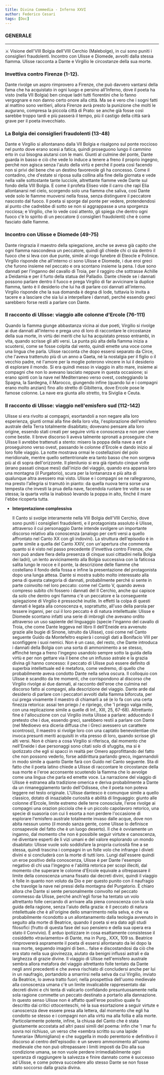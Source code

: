 ```yaml
---
title: Divina Commedia - Inferno XXVI
author: Federico Cesari
tags: [Doc]
---
```

### GENERALE
---
<aside> ⚔️ Visione dell'VIII Bolgia dell'VIII Cerchio (Malebolge), in cui sono puniti i consiglieri fraudolenti. Incontro con Ulisse e Diomede, avvolti dalla stessa fiamma. Ulisse racconta a Dante e Virgilio le circostanze della sua morte.

</aside>

### Invettiva contro Firenze (1-12).

Dante rivolge un aspro rimprovero a Firenze, che può davvero vantarsi della fama che ha acquistato in ogni luogo e persino all'Inferno, dove il poeta ha visto (nella VII Bolgia) ben cinque ladri tutti fiorentini che lo fanno vergognare e non danno certo onore alla città. Ma se è vero che i sogni fatti al mattino sono veritieri, allora Firenze avrà presto la punizione che molti le augurano, compresa la piccola città di Prato: se anche già fosse così sarebbe troppo tardi e più passerà il tempo, più il castigo della città sarà grave per il poeta invecchiato.

### La Bolgia dei consiglieri fraudolenti (13-48)

Dante e Virgilio si allontanano dalla VII Bolgia e risalgono sul ponte roccioso nel punto dove erano scesi a fatica, quindi proseguono lungo il cammino erto in cui bisogna aiutarsi con le mani. Giunti al culmine del ponte, Dante guarda in basso e ciò che vede lo induce a tenere a freno il proprio ingegno, perché non agisca senza l'aiuto della virtù e perché il poeta così facendo non si privi del bene che un destino favorevole gli ha concesso. Come il contadino, che d'estate si riposa sulla collina alla fine della giornata e vede nella valle sottostante tante lucciole, altrettante fiamme vede Dante sul fondo della VIII Bolgia. E come il profeta Eliseo vide il carro che rapì Elia allontanarsi nel cielo, scorgendo solo una fiamma che saliva, così Dante vede solo le fiamme muoversi nella fossa, senza distinguere il peccatore nascosto dal fuoco. Il poeta si sporge dal ponte per vedere, protendendosi al punto che cadrebbe di sotto se non si aggrappasse a una sporgenza rocciosa; e Virgilio, che lo vede così attento, gli spiega che dentro ogni fuoco c'è lo spirito di un peccatore (i consiglieri fraudolenti) che è come fasciato dalle fiamme.

### Incontro con Ulisse e Diomede (49-75)

Dante ringrazia il maestro della spiegazione, anche se aveva già capito che ogni fiamma nascondeva un peccatore, quindi gli chiede chi ci sia dentro il fuoco che si leva con due punte, simile al rogo funebre di Eteocle e Polinice. Virgilio risponde che all'interno ci sono Ulisse e Diomede, i due eroi greci che furono insieme nel peccato e ora scontano insieme la pena. I due sono dannati per l'inganno del cavallo di Troia, per il raggiro che sottrasse Achille a Deidamia e per il furto della statua del Palladio. Dante chiede se i dannati possono parlare dentro il fuoco e prega Virgilio di far avvicinare la duplice fiamma, tanto è il desiderio che lui ha di parlare coi dannati all'interno. Virgilio risponde che la sua domanda è degna di lode, tuttavia lo invita a tacere e a lasciare che sia lui a interpellare i dannati, perché essendo greci sarebbero forse restii a parlare con Dante.

### Il racconto di Ulisse: viaggio alle colonne d'Ercole (76-111)

Quando la fiamma giunge abbastanza vicina ai due poeti, Virgilio si rivolge ai due dannati all'interno e prega uno di loro di raccontare le circostanze della sua morte, in virtù dei meriti che lui ha acquistato presso entrambi, in vita, quando scrisse gli alti versi. La punta più alta della fiamma inizia a scuotersi, come se fosse colpita dal vento, quindi emette una voce come una lingua che parla. Ulisse racconta che dopo essersi separato da Circe, che l'aveva trattenuto più di un anno a Gaeta, né la nostalgia per il figlio o il vecchio padre, né l'amore per la moglie poterono vincere in lui il desiderio di esplorare il mondo. Si era quindi messo in viaggio in alto mare, insieme ai compagni che non lo avevano lasciato neppure in questa occasione; si erano spinti con la nave nel Mediterraneo verso ovest, costeggiando la Spagna, la Sardegna, il Marocco, giungendo infine (quando lui e i compagni erano molto anziani) fino allo stretto di Gibilterra, dove Ercole pose le famose colonne. La nave era giunta allo stretto, tra Siviglia e Ceuta.

### Il racconto di Ulisse: viaggio nell'emisfero sud (112-142)

Ulisse si era rivolto ai compagni, esortandoli a non negare alla loro esperienza, giunti ormai alla fine della loro vita, l'esplorazione dell'emisfero australe della Terra totalmente disabitato; dovevano pensare alla loro origine, essendo stati creati per seguire virtù e conoscenza e non per vivere come bestie. Il breve discorso li aveva talmente spronati a proseguire che Ulisse li avrebbe trattenuti a stento: misero la poppa della nave a est e proseguirono verso ovest, passando le colonne d'Ercole e dando inizio al loro folle viaggio. La notte mostrava ormai le costellazioni del polo meridionale, mentre quello settentrionale era tanto basso che non sorgeva più al di sopra dell'orizzonte. Il plenilunio si era già ripetuto cinque volte (erano passati cinque mesi) dall'inizio del viaggio, quando era apparsa loro una montagna (il Purgatorio), scura per la lontananza e più alta di qualunque altra avessero mai visto. Ulisse e i compagni se ne rallegrarono, ma presto l'allegria si tramutò in pianto: da quella nuova terra sorse una tempesta che investì la prua della nave, facendola ruotare tre volte su se stessa; la quarta volta la inabissò levando la poppa in alto, finché il mare l'ebbe ricoperta tutta.

- **Interpretazione complessiva**
    
    Il Canto si svolge interamente nella VIII Bolgia dell'VIII Cerchio, dove sono puniti i consiglieri fraudolenti, e il protagonista assoluto è Ulisse, attraverso il cui personaggio Dante intende svolgere un importante discorso relativo alla conoscenza (analogo per certi versi a quello affrontato nel Canto XX con gli indovini). La struttura dell'episodio è in parte simile a quella del Canto XXIV, con un'apertura che commenta quanto si è visto nel passo precedente (l'invettiva contro Firenze, che non può andare fiera della presenza di cinque suoi cittadini nella Bolgia dei ladri), un lento avvicinamento alla Bolgia successiva con la faticosa salita lungo le rocce e il ponte, la descrizione delle fiamme che costellano il fondo della fossa e infine la presentazione del protagonista dopo una lunga attesa. Dante si mostra subito molto interessato alla pena di questa categoria di dannati, probabilmente perché si sente in parte coinvolto nel loro peccato: come nel Canto V, quando aveva compreso subito chi fossero i dannati del II Cerchio, anche qui capisce da solo che dentro ogni fiamma c'è un peccatore e la conseguente spiegazione di Virgilio è pressoché inutile. In effetti la colpa di questi dannati è legata alla conoscenza e, soprattutto, all'uso della parola per tessere inganni, per cui il loro peccato è di natura intellettuale: Ulisse e Diomede scontano infatti una serie di imbrogli che avevano ordito attraverso un uso sapiente del linguaggio (specie l'inganno del cavallo di Troia, che come Dante leggeva nel libro II dell'Eneide era avvenuto grazie alle bugie di Sinone, istruito da Ulisse), così come nel Canto seguente Guido da Montefeltro espierà i consigli dati a Bonifacio VIII per sconfiggere i suoi nemici. Non è un caso, del resto, che Dante introduca i dannati della Bolgia con una sorta di ammonimento a se stesso, affinché tenga a freno l'ingegno usandolo sempre sotto la guida della virtù e per non gettare via il bene che un influsso astrale e la grazia divina gli hanno concesso: il peccato di Ulisse può essere definito di superbia intellettuale ed è metafora, come vedremo, di quello che probabilmente aveva condotto Dante nella selva oscura. Il colloquio con Ulisse è scandito da tre momenti, che corrispondono al discorso che Virgilio rivolge ai due dannati, al racconto dell'eroe che culmina nel discorso fatto ai compagni, alla descrizione del viaggio. Dante arde dal desiderio di parlare con i peccatori avvolti dalla fiamma biforcuta, per cui prega vivamente il maestro di chiamarli a sé (e lo fa con una certa finezza retorica: assai ten priego / e ripriego, che 'l priego valga mille, con una replicazione simile a quelle di Inf., XIII, 25, 67-68). Altrettanto fine è l'allocuzione con cui Virgilio invita Ulisse a parlare: adducendo il pretesto che i due, essendo greci, sarebbero restii a parlare con Dante (nel Medioevo era diceria diffusa che i Greci avessero un carattere scontroso), il maestro si rivolge loro con una captatio benevolentiae che invoca presunti meriti acquisiti in vita presso di loro, quando scrisse gli alti versi. Non è chiaro a cosa Virgilio si riferisca, dal momento che nell'Eneide i due personaggi sono citati solo di sfuggita, ma si è ipotizzato che egli si spacci in realtà per Omero approfittando del fatto che non possono vederlo, forse addirittura parlando greco, ingannandoli in modo simile a quanto Dante farà con Guido nel Canto seguente. Sta di fatto che il poeta latino chiede a Ulisse di raccontare le circostanze della sua morte e l'eroe acconsente scuotendo la fiamma che lo avvolge come una lingua che parla ed emette voce. La narrazione del viaggio di Ulisse è estranea alla tradizione omerica e deriva probabilmente a Dante da un rimaneggiamento tardo dell'Odissea, che il poeta non poteva leggere nel testo originale. L'Ulisse dantesco è comunque simile a quello classico, dotato di insaziabile curiosità e abilità di linguaggio: giunto alle colonne d'Ercole, limite estremo delle terre conosciute, l'eroe rivolge ai compagni una orazion picciola che è un piccolo capolavoro retorico, una specie di suasoria con cui li esorta a non perdere l'occasione di esplorare l'emisfero australe totalmente invaso dalle acque, dove non abita nessun uomo (il mondo sanza gente, come Ulisse lo definisce consapevole del fatto che è un luogo deserto). Il che è ovviamente un inganno, dal momento che non è possibile seguir virtute e canoscenza, né diventare esperti de li vizi umani e del valore esplorando un mondo disabitato: Ulisse vuole solo soddisfare la propria curiosità fine a se stessa, quindi trascina i compagni in un folle volo che infrange i divieti divini e si concluderà con la morte di tutti loro. Lungi dall'essere quindi un eroe positivo della conoscenza, Ulisse è per Dante l'esempio negativo di chi usa l'ingegno e l'abilità retorica per scopi illeciti, dal momento che superare le colonne d'Ercole equivale a oltrepassare il limite della conoscenza umana fissato dai decreti divini, quindi il viaggio è folle in quanto non voluto da Dio e per questo punito con il naufragio che travolge la nave nei pressi della montagna del Purgatorio. È chiaro allora che Dante si sente personalmente coinvolto nel peccato commesso da Ulisse, perché anch'egli forse ha tentato un volo altrettanto folle cercando di arrivare alla piena conoscenza con la sola guida della ragione, senza l'aiuto della grazia: è il peccato di natura intellettuale che è all'origine dello smarrimento nella selva, e che va probabilmente ricondotto a un allontanamento dalla teologia avvenuto in seguito alla morte di Beatrice, quando il poeta si era dato agli studi filosofici (frutto di questa fase del suo pensiero e della sua opera era stato il Convivio). È arduo ipotizzare in cosa esattamente consistesse il cosiddetto «traviamento» di Dante, ma in Purg., XXX, 109 ss. Beatrice rimprovererà aspramente il poeta di essersi allontanato da lei dopo la sua morte, seguendo imagini di ben... false e discostandosi da ciò che era stato nella sua giovinezza, aiutato da benigni influssi astrali e da larghezza di grazie divine. Il viaggio di Ulisse nell'emisfero australe sembra allora metafora del viaggio altrettanto folle tentato da Dante negli anni precedenti e che aveva rischiato di concludersi anche per lui in un naufragio, portandolo a smarrirsi nella selva da cui Virgilio, inviato da Beatrice, lo aveva tratto fuori; nella prospettiva dell'uomo medievale alla conoscenza umana c'è un limite invalicabile rappresentato dai decreti divini e chi tenta di valicarlo confidando presuntuosamente nella sola ragione commette un peccato destinato a portarlo alla dannazione. In questo senso Ulisse non è affatto quell'eroe positivo quale fu descritto dai critici ottocenteschi, né la sua esortazione a seguir virtute e canoscenza deve essere presa alla lettera, dal momento che egli ha condotto se stesso e i compagni non alla virtù ma alla follia e alla morte. Particolarmente potente, infine, la chiusa del Canto che è stata giustamente accostata ad altri passi simili del poema: infin che 'l mar fu sovra noi richiuso, un verso che «sembra scritto su una lapide funeraria» (Momigliano) e che suggella in modo perentorio e definitivo il discorso al centro dell'episodio: è un severo ammonimento all'uomo medievale che non può oltrepassare i limiti imposti da Dio alla sua condizione umana, se non vuole perdere irrimediabilmente ogni speranza di raggiungere la salvezza e finire dannato come è successo ad Ulisse, e come poteva succedere allo stesso Dante se non fosse stato soccorso dalla grazia divina.